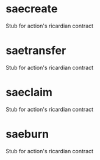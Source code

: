 <h1 class="contract"> saecreate </h1>
Stub for action's ricardian contract

<h1 class="contract"> saetransfer </h1>
Stub for action's ricardian contract

<h1 class="contract"> saeclaim </h1>
Stub for action's ricardian contract

<h1 class="contract"> saeburn </h1>
Stub for action's ricardian contract
